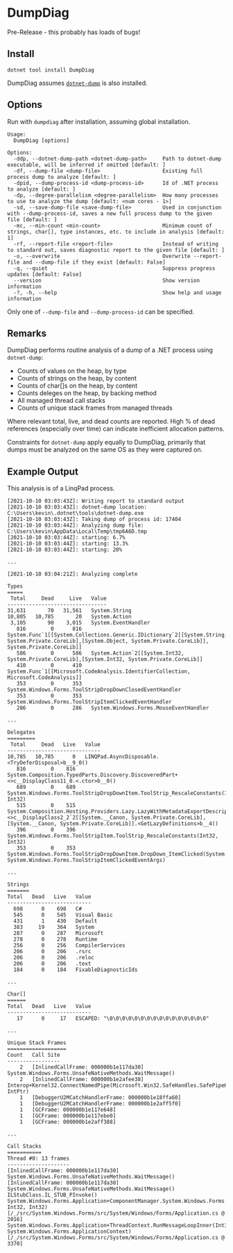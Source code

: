 # DumpDiag

Pre-Release - this probably has loads of bugs!

## Install

`dotnet tool install DumpDiag`

DumpDiag assumes [`dotnet-dump`](https://docs.microsoft.com/en-us/dotnet/core/diagnostics/dotnet-dump) is also installed.

## Options

Run with `dumpdiag` after installation, assuming global installation.

```
Usage:
  DumpDiag [options]

Options:
  -ddp, --dotnet-dump-path <dotnet-dump-path>     Path to dotnet-dump executable, will be inferred if omitted [default: ]
  -df, --dump-file <dump-file>                    Existing full process dump to analyze [default: ]
  -dpid, --dump-process-id <dump-process-id>      Id of .NET process to analyze [default: ]
  -dp, --degree-parallelism <degree-parallelism>  How many processes to use to analyze the dump [default: <num cores - 1>]
  -sd, --save-dump-file <save-dump-file>          Used in conjunction with --dump-process-id, saves a new full process dump to the given file [default: ]
  -mc, --min-count <min-count>                    Minimum count of strings, char[], type instances, etc. to include in analysis [default: 1]
  -rf, --report-file <report-file>                Instead of writing to standard out, saves diagnostic report to the given file [default: ]
  -o, --overwrite                                 Overwrite --report-file and --dump-file if they exist [default: False]
  -q, --quiet                                     Suppress progress updates [default: False]
  --version                                       Show version information
  -?, -h, --help                                  Show help and usage information
```

Only one of `--dump-file` and `--dump-process-id` can be specified.

## Remarks

DumpDiag performs routine analysis of a dump of a .NET process using `dotnet-dump`:

 - Counts of values on the heap, by type
 - Counts of strings on the heap, by content
 - Counts of char[]s on the heap, by content
 - Counts deleges on the heap, by backing method
 - All managed thread call stacks
 - Counts of unique stack frames from managed threads

Where relevant total, live, and dead counts are reported.  High % of dead references (especially over time) can indicate inefficient allocation patterns.

Constraints for `dotnet-dump` apply equally to DumpDiag, primarily that dumps must be analyzed on the same OS as they were captured on.

## Example Output

This analysis is of a LinqPad process.

```
[2021-10-10 03:03:43Z]: Writing report to standard output
[2021-10-10 03:03:43Z]: dotnet-dump location: C:\Users\kevin\.dotnet\tools\dotnet-dump.exe
[2021-10-10 03:03:43Z]: Taking dump of process id: 17404
[2021-10-10 03:03:44Z]: Analyzing dump file: C:\Users\kevin\AppData\Local\Temp\tmp6A6D.tmp
[2021-10-10 03:03:44Z]: starting: 6.7%
[2021-10-10 03:03:44Z]: starting: 13.3%
[2021-10-10 03:03:44Z]: starting: 20%

...

[2021-10-10 03:04:21Z]: Analyzing complete

Types
=====
 Total     Dead     Live   Value
--------------------------------
31,631       70   31,561   System.String
10,805   10,785       20   System.Action
 3,105       90    3,015   System.EventHandler
   816        0      816   System.Func`1[[System.Collections.Generic.IDictionary`2[[System.String, System.Private.CoreLib],[System.Object, System.Private.CoreLib]], System.Private.CoreLib]]
   586        0      586   System.Action`2[[System.Int32, System.Private.CoreLib],[System.Int32, System.Private.CoreLib]]
   410        0      410   System.Func`1[[Microsoft.CodeAnalysis.IdentifierCollection, Microsoft.CodeAnalysis]]
   353        0      353   System.Windows.Forms.ToolStripDropDownClosedEventHandler
   353        0      353   System.Windows.Forms.ToolStripItemClickedEventHandler
   286        0      286   System.Windows.Forms.MouseEventHandler

...

Delegates
=========
 Total     Dead   Live   Value
------------------------------
10,785   10,785      0   LINQPad.AsyncDisposable.<TryDeferDisposal>b__9_0()
   816        0    816   System.Composition.TypedParts.Discovery.DiscoveredPart+<>c__DisplayClass11_0.<.ctor>b__0()
   689        0    689   System.Windows.Forms.ToolStripDropDownItem.ToolStrip_RescaleConstants(Int32, Int32)
   515        0    515   System.Composition.Hosting.Providers.Lazy.LazyWithMetadataExportDescriptorProvider+<>c__DisplayClass2_2`2[[System.__Canon, System.Private.CoreLib],[System.__Canon, System.Private.CoreLib]].<GetLazyDefinitions>b__4()
   396        0    396   System.Windows.Forms.ToolStripItem.ToolStrip_RescaleConstants(Int32, Int32)
   353        0    353   System.Windows.Forms.ToolStripDropDownItem.DropDown_ItemClicked(System.Object, System.Windows.Forms.ToolStripItemClickedEventArgs)

...

Strings
=======
Total   Dead   Live   Value
---------------------------
  698      0    698   C#
  545      0    545   Visual Basic
  431      1    430   Default
  383     19    364   System
  287      0    287   Microsoft
  278      0    278   Runtime
  256      0    256   CompilerServices
  206      0    206   .rsrc
  206      0    206   .reloc
  206      0    206   .text
  184      0    184   FixableDiagnosticIds

...

Char[]
======
Total   Dead   Live   Value
---------------------------
   17      0     17   ESCAPED: "\0\0\0\0\0\0\0\0\0\0\0\0\0\0\0\0"

...

Unique Stack Frames
===================
Count   Call Site
-----------------
    2   [InlinedCallFrame: 000000b1e117da30] System.Windows.Forms.UnsafeNativeMethods.WaitMessage()
    2   [InlinedCallFrame: 000000b1e2afee38] Interop+Kernel32.ConnectNamedPipe(Microsoft.Win32.SafeHandles.SafePipeHandle, IntPtr)
    1   [DebuggerU2MCatchHandlerFrame: 000000b1e18ffa60] 
    1   [DebuggerU2MCatchHandlerFrame: 000000b1e2aff5f0] 
    1   [GCFrame: 000000b1e117e648] 
    1   [GCFrame: 000000b1e117ebe0] 
    1   [GCFrame: 000000b1e2aff388] 

...

Call Stacks
===========
Thread #0: 13 frames
--------------------
[InlinedCallFrame: 000000b1e117da30] System.Windows.Forms.UnsafeNativeMethods.WaitMessage()
[InlinedCallFrame: 000000b1e117da30] System.Windows.Forms.UnsafeNativeMethods.WaitMessage()
ILStubClass.IL_STUB_PInvoke()
System.Windows.Forms.Application+ComponentManager.System.Windows.Forms.UnsafeNativeMethods.IMsoComponentManager.FPushMessageLoop(IntPtr, Int32, Int32) [/_/src/System.Windows.Forms/src/System/Windows/Forms/Application.cs @ 2016]
System.Windows.Forms.Application+ThreadContext.RunMessageLoopInner(Int32, System.Windows.Forms.ApplicationContext) [/_/src/System.Windows.Forms/src/System/Windows/Forms/Application.cs @ 3370]

```
